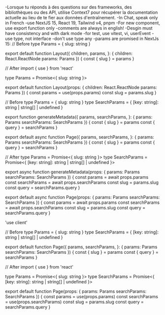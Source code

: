 -Lorsque tu réponds à des questions sur des frameworks, des bibliothèques ou des API, utilise Context7 pour récupérer la documentation actuelle au lieu de te fier aux données d'entraînement.
-In Chat, speak only in French
-use NextJS 15, React 19, Tailwind v4, pnpm
-For new component, use export function only
-comments are always in english!
-Desgin must have consistency and with dark mode
-for test, use vitest, vi, userEvent
-use type, not interface
-don't use type any
-params are promised in NextJs 15:
// Before
type Params = { slug: string }

export default function Layout({
children,
params,
}: {
children: React.ReactNode
params: Params
}) {
const { slug } = params
}

// After
import { use } from 'react'

type Params = Promise<{ slug: string }>

export default function Layout(props: {
children: React.ReactNode
params: Params
}) {
const params = use(props.params)
const slug = params.slug
}

// Before
type Params = { slug: string }
type SearchParams = { [key: string]: string | string[] | undefined }

export function generateMetadata({
params,
searchParams,
}: {
params: Params
searchParams: SearchParams
}) {
const { slug } = params
const { query } = searchParams
}

export default async function Page({
params,
searchParams,
}: {
params: Params
searchParams: SearchParams
}) {
const { slug } = params
const { query } = searchParams
}

// After
type Params = Promise<{ slug: string }>
type SearchParams = Promise<{ [key: string]: string | string[] | undefined }>

export async function generateMetadata(props: {
params: Params
searchParams: SearchParams
}) {
const params = await props.params
const searchParams = await props.searchParams
const slug = params.slug
const query = searchParams.query
}

export default async function Page(props: {
params: Params
searchParams: SearchParams
}) {
const params = await props.params
const searchParams = await props.searchParams
const slug = params.slug
const query = searchParams.query
}

'use client'

// Before
type Params = { slug: string }
type SearchParams = { [key: string]: string | string[] | undefined }

export default function Page({
params,
searchParams,
}: {
params: Params
searchParams: SearchParams
}) {
const { slug } = params
const { query } = searchParams
}

// After
import { use } from 'react'

type Params = Promise<{ slug: string }>
type SearchParams = Promise<{ [key: string]: string | string[] | undefined }>

export default function Page(props: {
params: Params
searchParams: SearchParams
}) {
const params = use(props.params)
const searchParams = use(props.searchParams)
const slug = params.slug
const query = searchParams.query
}
